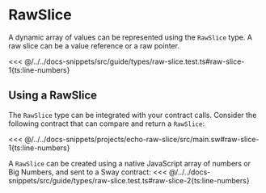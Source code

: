 # RawSlice

A dynamic array of values can be represented using the `RawSlice` type. A raw slice can be a value reference or a raw pointer.

<<< @/../../docs-snippets/src/guide/types/raw-slice.test.ts#raw-slice-1{ts:line-numbers}

## Using a RawSlice

The `RawSlice` type can be integrated with your contract calls. Consider the following contract that can compare and return a `RawSlice`:

<<< @/../../docs-snippets/projects/echo-raw-slice/src/main.sw#raw-slice-1{ts:line-numbers}

A `RawSlice` can be created using a native JavaScript array of numbers or Big Numbers, and sent to a Sway contract:
<<< @/../../docs-snippets/src/guide/types/raw-slice.test.ts#raw-slice-2{ts:line-numbers}
